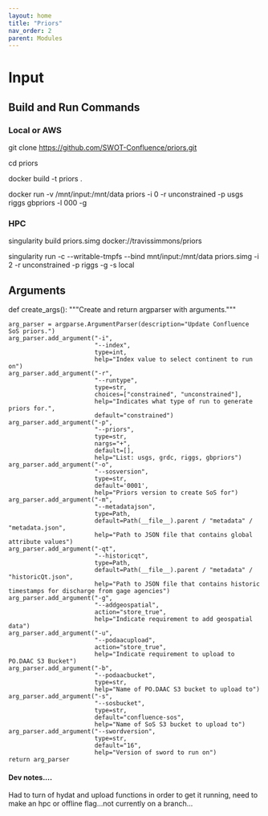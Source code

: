 ```yaml
---
layout: home
title: "Priors"
nav_order: 2
parent: Modules
---
```


# Input

## Build and Run Commands

### Local or AWS
git clone https://github.com/SWOT-Confluence/priors.git

cd priors

docker build -t priors .

docker run -v /mnt/input:/mnt/data priors -i 0 -r unconstrained -p usgs riggs gbpriors -l 000 -g

### HPC
singularity build priors.simg docker://travissimmons/priors

singularity run -c --writable-tmpfs  --bind mnt/input:/mnt/data priors.simg -i 2 -r unconstrained -p riggs -g -s local


## Arguments

def create_args():
    """Create and return argparser with arguments."""

    arg_parser = argparse.ArgumentParser(description="Update Confluence SoS priors.")
    arg_parser.add_argument("-i",
                            "--index",
                            type=int,
                            help="Index value to select continent to run on")
    arg_parser.add_argument("-r",
                            "--runtype",
                            type=str,
                            choices=["constrained", "unconstrained"],
                            help="Indicates what type of run to generate priors for.",
                            default="constrained")
    arg_parser.add_argument("-p",
                            "--priors",
                            type=str,
                            nargs="+",
                            default=[],
                            help="List: usgs, grdc, riggs, gbpriors")
    arg_parser.add_argument("-o",
                            "--sosversion",
                            type=str,
                            default='0001',
                            help="Priors version to create SoS for")
    arg_parser.add_argument("-m",
                            "--metadatajson",
                            type=Path,
                            default=Path(__file__).parent / "metadata" / "metadata.json",
                            help="Path to JSON file that contains global attribute values")
    arg_parser.add_argument("-qt",
                            "--historicqt",
                            type=Path,
                            default=Path(__file__).parent / "metadata" / "historicQt.json",
                            help="Path to JSON file that contains historic timestamps for discharge from gage agencies")
    arg_parser.add_argument("-g",
                            "--addgeospatial",
                            action="store_true",
                            help="Indicate requirement to add geospatial data")
    arg_parser.add_argument("-u",
                            "--podaacupload",
                            action="store_true",
                            help="Indicate requirement to upload to PO.DAAC S3 Bucket")
    arg_parser.add_argument("-b",
                            "--podaacbucket",
                            type=str,
                            help="Name of PO.DAAC S3 bucket to upload to")
    arg_parser.add_argument("-s",
                            "--sosbucket",
                            type=str,
                            default="confluence-sos",
                            help="Name of SoS S3 bucket to upload to")
    arg_parser.add_argument("--swordversion",
                            type=str,
                            default="16",
                            help="Version of sword to run on")
    return arg_parser


#### Dev notes....
Had to turn of hydat and upload functions in order to get it running, need to make an hpc or offline flag...not currently on a branch...
